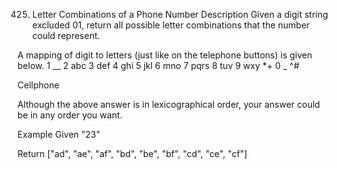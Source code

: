425. Letter Combinations of a Phone Number
Description
Given a digit string excluded 01, return all possible letter combinations that the number could represent.

A mapping of digit to letters (just like on the telephone buttons) is given below.
1 __   2 abc  3 def
4 ghi  5 jkl  6 mno 
7 pqrs 8 tuv  9 wxy
*+     0 _    ^# 

Cellphone

Although the above answer is in lexicographical order, your answer could be in any order you want.

Example
Given "23"

Return ["ad", "ae", "af", "bd", "be", "bf", "cd", "ce", "cf"]
